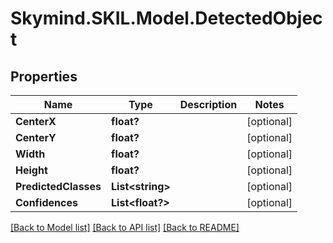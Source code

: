 # Skymind.SKIL.Model.DetectedObject
## Properties

Name | Type | Description | Notes
------------ | ------------- | ------------- | -------------
**CenterX** | **float?** |  | [optional] 
**CenterY** | **float?** |  | [optional] 
**Width** | **float?** |  | [optional] 
**Height** | **float?** |  | [optional] 
**PredictedClasses** | **List&lt;string&gt;** |  | [optional] 
**Confidences** | **List&lt;float?&gt;** |  | [optional] 

[[Back to Model list]](../README.md#documentation-for-models) [[Back to API list]](../README.md#documentation-for-api-endpoints) [[Back to README]](../README.md)

